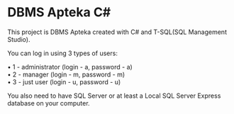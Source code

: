 # DBMS Apteka C#

This project is DBMS Apteka created with C# and T-SQL(SQL Management Studio).

You can log in using 3 types of users:

<div> • 1 - administrator (login - a, password - a)</div>
<div> • 2 - manager (login - m, password - m)</div>
<div> • 3 - just user (login - u, password - u)</div>

You also need to have SQL Server or at least a Local SQL Server Express database on your computer.
